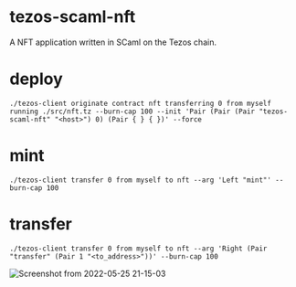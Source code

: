 # tezos-scaml-nft
A NFT application written in SCaml on the Tezos chain.


# deploy
`./tezos-client originate contract nft transferring 0 from myself running ./src/nft.tz --burn-cap 100 --init 'Pair (Pair (Pair "tezos-scaml-nft" "<host>") 0) (Pair { } { })' --force`



# mint
`./tezos-client transfer 0 from myself to nft --arg 'Left "mint"' --burn-cap 100`


# transfer
`./tezos-client transfer 0 from myself to nft --arg 'Right (Pair "transfer" (Pair 1 "<to_address>"))' --burn-cap 100`

![Screenshot from 2022-05-25 21-15-03](https://user-images.githubusercontent.com/63214188/170263747-bcd123fd-1bd0-43e9-aec7-e0096f2925fd.png)
